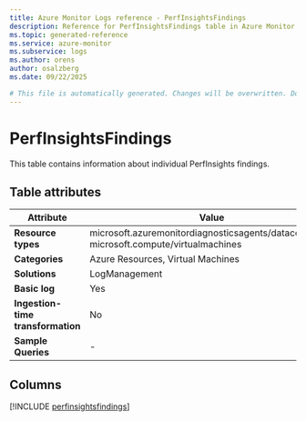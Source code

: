 ```yaml
---
title: Azure Monitor Logs reference - PerfInsightsFindings
description: Reference for PerfInsightsFindings table in Azure Monitor Logs.
ms.topic: generated-reference
ms.service: azure-monitor
ms.subservice: logs
ms.author: orens
author: osalzberg
ms.date: 09/22/2025

# This file is automatically generated. Changes will be overwritten. Do not change this file directly.
---
```


# PerfInsightsFindings

This table contains information about individual PerfInsights findings.


## Table attributes

|Attribute|Value|
|---|---|
|**Resource types**|microsoft.azuremonitordiagnosticsagents/datacollection,<br>microsoft.compute/virtualmachines|
|**Categories**|Azure Resources, Virtual Machines|
|**Solutions**| LogManagement|
|**Basic log**|Yes|
|**Ingestion-time transformation**|No|
|**Sample Queries**|-|



## Columns
  
[!INCLUDE [perfinsightsfindings](~/reusable-content/ce-skilling/azure/includes/azure-monitor/reference/tables/perfinsightsfindings-include.md)]
